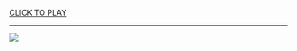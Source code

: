 
<a href="https://premium76.site?title=unblocked_games_45&ref=13M">CLICK TO PLAY</a></h3>
<hr>

<a href="https://premium76.site?title=unblocked_games_45&ref=13M"><img src="https://clearcache.store/games.png"></a>


